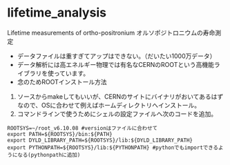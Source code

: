 # lifetime_analysis
Lifetime measurements of ortho-positronium
オルソポジトロニウムの寿命測定

* データファイルは重すぎてアップはできない。（だいたい1000万データ）
* データ解析には高エネルギー物理では有名なCERNのROOTという高機能ライブラリを使っています。
* 念のためROOTインストール方法  
1. ソースからmakeしてもいいが、CERNのサイトにバイナリがおいてあるはずなので、OSに合わせて例えばホームディレクトリへインストール。
2. コマンドラインで使うためにシェルの設定ファイルへ次のコードを追加。
```
ROOTSYS=~/root_v6.10.08 #versionはファイルに合わせて
export PATH=${ROOTSYS}/bin:${PATH}
export DYLD_LIBRARY_PATH=${ROOTSYS}/lib:${DYLD_LIBRARY_PATH}
export PYTHONPATH=${ROOTSYS}/lib:${PYTHONPATH} #pythonでもimportできるようになる(pythonpathに追加)
```
      
  　
